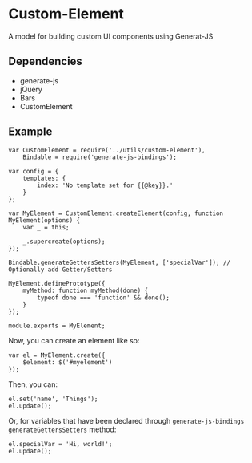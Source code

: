 # Custom-Element
A model for building custom UI components using Generat-JS

## Dependencies
- generate-js
- jQuery
- Bars
- CustomElement

## Example

```
var CustomElement = require('../utils/custom-element'),
    Bindable = require('generate-js-bindings');

var config = {
    templates: {
        index: 'No template set for {{@key}}.'
    }
};

var MyElement = CustomElement.createElement(config, function MyElement(options) {
    var _ = this;

    _.supercreate(options);
});

Bindable.generateGettersSetters(MyElement, ['specialVar']); // Optionally add Getter/Setters

MyElement.definePrototype({
    myMethod: function myMethod(done) {
        typeof done === 'function' && done();
    }
});

module.exports = MyElement;
```

Now, you can create an element like so:

```
var el = MyElement.create({
    $element: $('#myelement')
});
```

Then, you can:

```
el.set('name', 'Things');
el.update();
```

Or, for variables that have been declared through `generate-js-bindings` `generateGettersSetters` method:

```
el.specialVar = 'Hi, world!';
el.update();
```
